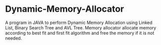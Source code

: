 # Dynamic-Memory-Allocator
A program in JAVA to perform Dynamic Memory Allocation using Linked List, Binary Search Tree and AVL Tree. Memory allocator allocate memory according to best fit and first fit algorithm and free the memory if it is not needed.
